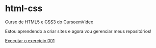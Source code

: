 # html-css
 Curso de HTML5 e CSS3 do CursoemVideo

 Estou aprendendo a criar sites e agora vou gerenciar meus repositórios!

 <a href="https://erickurosawa.github.io/html-css/exercicios/ex001/index.html">Executar o exercício 001</a>